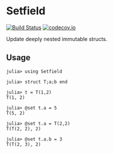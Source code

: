 # Setfield

[![Build Status](https://travis-ci.org/jw3126/Setfield.jl.svg?branch=master)](https://travis-ci.org/jw3126/Setfield.jl)
[![codecov.io](https://codecov.io/github/jw3126/Setfield.jl/coverage.svg?branch=master)](http://codecov.io/github/jw3126/Setfield.jl?branch=master)

Update deeply nested immutable structs.

## Usage
```juliarepl
julia> using Setfield

julia> struct T;a;b end

julia> t = T(1,2)
T(1, 2)

julia> @set t.a = 5
T(5, 2)

julia> @set t.a = T(2,2)
T(T(2, 2), 2)

julia> @set t.a.b = 3
T(T(2, 3), 2)
```
